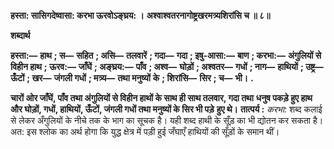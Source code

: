 **हस्ता: सासिगदेष्वासा: करभा ऊरवोऽङ्घ्रय: ।** **अश्वाश्वतरनागोष्ट्रखरमत्र्यशिरांसि च ॥ ८॥** 

**शब्दार्थ** 

**हस्ता:—** **हाथ** **; स—** **सहित** **; असि—** **तलवारें** **; गदा—** **गदा** **; इषु-आसा:—** **बाण** **; करभा:—** **अंगुलियों से विहीन हाथ** **; ऊरव:—** **जाँघें** **; अङ्घ्रय:—** **पाँव** **; अश्व—** **घोड़ों** **; अश्वतर—** **गधों** **; नाग—** **हाथियों** **; उष्ट्र—** **ऊँटों** **; खर—** **जंगली गधों** **; मत्र्य—** **तथा मनुष्यों** **के** **; शिरांसि—** **सिर** **; च—** **भी।** **.** 

**चारों ओर जाँघें, पाँव तथा अंगुलियों से विहीन हाथों के साथ ही साथ तलवार, गदा तथा** **धनुष पकड़े हुए हाथ और घोड़ों, गधों, हाथियों, ऊँटों, जंगली गधों तथा मनुष्यों के सिर भी पड़े** **हुए थे।** **तात्पर्य :** *करभा:* शब्द कलाई से लेकर अँगुलियों के नीचे तक के भाग का सूचक है। यही शब्द हाथी के सूँड़ का भी द्योतन कर सकता है। अत: इस श्लोक का अर्थ होगा कि युद्ध क्षेत्र में पड़ी हुई जँघाएँ हाथियों की सूँड़ों के समान थीं।  